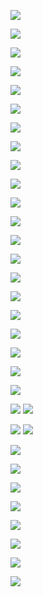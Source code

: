 ![](transformers_seq.png)

![](attention.png)

![](scaleddotattention.png)

![](multiheadat.png)

![](rr.png)

![](softattention.png)

![](pa.png)

![](embedpos.png)

![](encoder.png)

![](rnn-compare-selfattention.png)

![](self-attention-example.png)


![](tf-idf-matriks.png)

![](idf-graph.png)

![](smoothed-idf.png)

![](effect-bm25-long-doc.png)

![](effect-bm25-param-b.png)

![](effect-bm25-param-k.png)


![](act_function.png)

![](dag-dl.png)

![](dl-different-hidden-func.png)

![](lilianweng-transformer.png)

![](token-embedding.png)
![](MHSA.png)


![](sbertquerydocument.png)
![](residual-connection.png)

![](residual-connection-transformer.png) 

![](blok-enkoder.png)

![](final-transformers-encoder.png)


![](dl-training-graph.png)

![](learning-rate-bad.png)

![](learning-rate-good.png)

![](sgd-momentum.png)

![](adam.png)